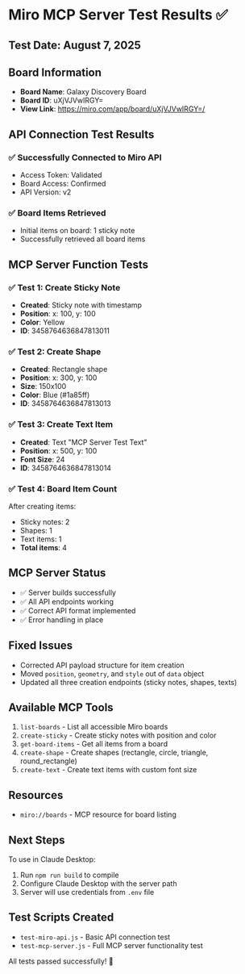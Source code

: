 # Miro MCP Server Test Results ✅

## Test Date: August 7, 2025

## Board Information
- **Board Name**: Galaxy Discovery Board
- **Board ID**: uXjVJVwIRGY=
- **View Link**: https://miro.com/app/board/uXjVJVwIRGY=/

## API Connection Test Results

### ✅ Successfully Connected to Miro API
- Access Token: Validated
- Board Access: Confirmed
- API Version: v2

### ✅ Board Items Retrieved
- Initial items on board: 1 sticky note
- Successfully retrieved all board items

## MCP Server Function Tests

### ✅ Test 1: Create Sticky Note
- **Created**: Sticky note with timestamp
- **Position**: x: 100, y: 100
- **Color**: Yellow
- **ID**: 3458764636847813011

### ✅ Test 2: Create Shape
- **Created**: Rectangle shape
- **Position**: x: 300, y: 100
- **Size**: 150x100
- **Color**: Blue (#1a85ff)
- **ID**: 3458764636847813013

### ✅ Test 3: Create Text Item
- **Created**: Text "MCP Server Test Text"
- **Position**: x: 500, y: 100
- **Font Size**: 24
- **ID**: 3458764636847813014

### ✅ Test 4: Board Item Count
After creating items:
- Sticky notes: 2
- Shapes: 1
- Text items: 1
- **Total items**: 4

## MCP Server Status
- ✅ Server builds successfully
- ✅ All API endpoints working
- ✅ Correct API format implemented
- ✅ Error handling in place

## Fixed Issues
- Corrected API payload structure for item creation
- Moved `position`, `geometry`, and `style` out of `data` object
- Updated all three creation endpoints (sticky notes, shapes, texts)

## Available MCP Tools
1. `list-boards` - List all accessible Miro boards
2. `create-sticky` - Create sticky notes with position and color
3. `get-board-items` - Get all items from a board
4. `create-shape` - Create shapes (rectangle, circle, triangle, round_rectangle)
5. `create-text` - Create text items with custom font size

## Resources
- `miro://boards` - MCP resource for board listing

## Next Steps
To use in Claude Desktop:
1. Run `npm run build` to compile
2. Configure Claude Desktop with the server path
3. Server will use credentials from `.env` file

## Test Scripts Created
- `test-miro-api.js` - Basic API connection test
- `test-mcp-server.js` - Full MCP server functionality test

All tests passed successfully! 🎉